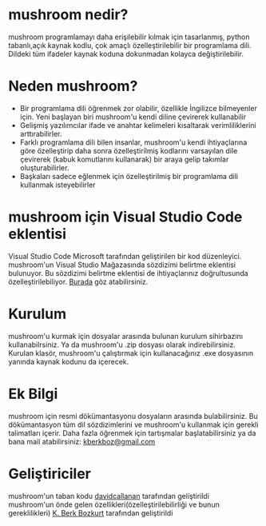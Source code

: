 # mushroom nedir?
mushroom programlamayı daha erişilebilir kılmak için tasarlanmış, python tabanlı,açık kaynak kodlu, çok amaçlı özelleştirilebilir bir programlama dili. Dildeki tüm ifadeler kaynak koduna dokunmadan kolayca değiştirilebilir. 
# Neden mushroom?
* Bir programlama dili öğrenmek zor olabilir, özellikle İngilizce bilmeyenler için. Yeni başlayan biri mushroom'u kendi diline çevirerek kullanabilir
* Gelişmiş yazılımcılar ifade ve anahtar kelimeleri kısaltarak verimliliklerini arttırabilirler. 
* Farklı programlama dili bilen insanlar, mushroom'u kendi ihtiyaçlarına göre özelleştirip daha sonra özelleştirilmiş kodlarını varsayılan dile çevirerek (kabuk komutlarını kullanarak) bir araya gelip takımlar oluşturabilirler. 
* Başkaları sadece eğlenmek için özelleştirilmiş bir programlama dili kullanmak isteyebilirler
# mushroom için Visual Studio Code eklentisi
Visual Studio Code Microsoft tarafından geliştirilen bir kod düzenleyici. mushroom'un Visual Studio Mağazasında sözdizimi belirtme eklentisi bulunuyor. Bu sözdizimi belirtme eklentisi de ihtiyaçlarınız doğrultusunda özelleştirilebiliyor. [Burada](https://marketplace.visualstudio.com/items?itemName=k-berkboz.mushroom) göz atabilirsiniz.
# Kurulum
mushroom'u kurmak için dosyalar arasında bulunan kurulum sihirbazını kullanabilrsiniz. Ya da mushroom'u .zip dosyası olarak indirebilirsiniz. Kurulan klasör, mushroom'u çalıştırmak için kullanacağınız .exe dosyasının yanında kaynak kodunu da içerecek. 
# Ek Bilgi
mushroom için resmi dökümantasyonu dosyaların arasında bulabilirsiniz. Bu dökümantasyon tüm dil sözdizimlerini ve mushroom'u kullanmak için gerekli talimatları içerir. Daha fazla öğrenmek için tartışmalar başlatabilirsiniz ya da bana mail atabilirsiniz: kberkboz@gmail.com
# Geliştiriciler
mushroom'un taban kodu [davidcallanan](https://github.com/davidcallanan) tarafından geliştirildi<br>
mushroom'un önde gelen özellikleri(özelleştirilebilirliği ve bunun gereklilikleri) [K. Berk Bozkurt](https://github.com/kberkboz) tarafından geliştirildi
